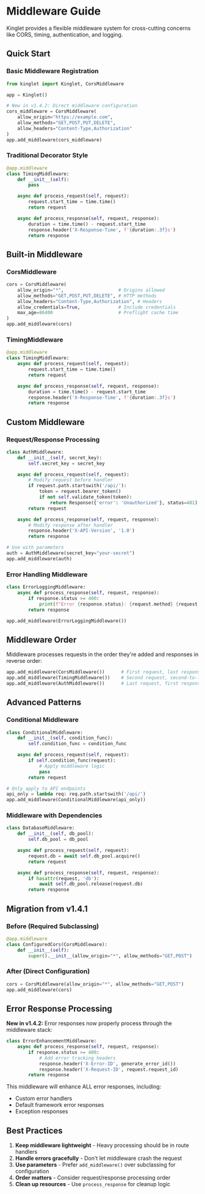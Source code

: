 # Middleware Guide

Kinglet provides a flexible middleware system for cross-cutting concerns like CORS, timing, authentication, and logging.

## Quick Start

### Basic Middleware Registration

```python
from kinglet import Kinglet, CorsMiddleware

app = Kinglet()

# New in v1.4.2: Direct middleware configuration
cors_middleware = CorsMiddleware(
    allow_origin="https://example.com",
    allow_methods="GET,POST,PUT,DELETE",
    allow_headers="Content-Type,Authorization"
)
app.add_middleware(cors_middleware)
```

### Traditional Decorator Style

```python
@app.middleware
class TimingMiddleware:
    def __init__(self):
        pass

    async def process_request(self, request):
        request.start_time = time.time()
        return request

    async def process_response(self, request, response):
        duration = time.time() - request.start_time
        response.header('X-Response-Time', f'{duration:.3f}s')
        return response
```

## Built-in Middleware

### CorsMiddleware
```python
cors = CorsMiddleware(
    allow_origin="*",                    # Origins allowed
    allow_methods="GET,POST,PUT,DELETE", # HTTP methods
    allow_headers="Content-Type,Authorization", # Headers
    allow_credentials=True,              # Include credentials
    max_age=86400                        # Preflight cache time
)
app.add_middleware(cors)
```

### TimingMiddleware
```python
@app.middleware
class TimingMiddleware:
    async def process_request(self, request):
        request.start_time = time.time()
        return request

    async def process_response(self, request, response):
        duration = time.time() - request.start_time
        response.header('X-Response-Time', f'{duration:.3f}s')
        return response
```

## Custom Middleware

### Request/Response Processing

```python
class AuthMiddleware:
    def __init__(self, secret_key):
        self.secret_key = secret_key

    async def process_request(self, request):
        # Modify request before handler
        if request.path.startswith('/api/'):
            token = request.bearer_token()
            if not self.validate_token(token):
                return Response({'error': 'Unauthorized'}, status=401)
        return request

    async def process_response(self, request, response):
        # Modify response after handler
        response.header('X-API-Version', '1.0')
        return response

# Use with parameters
auth = AuthMiddleware(secret_key="your-secret")
app.add_middleware(auth)
```

### Error Handling Middleware

```python
class ErrorLoggingMiddleware:
    async def process_response(self, request, response):
        if response.status >= 400:
            print(f"Error {response.status}: {request.method} {request.path}")
        return response

app.add_middleware(ErrorLoggingMiddleware())
```

## Middleware Order

Middleware processes requests in the order they're added and responses in reverse order:

```python
app.add_middleware(CorsMiddleware())      # First request, last response
app.add_middleware(TimingMiddleware())    # Second request, second-to-last response
app.add_middleware(AuthMiddleware())      # Last request, first response
```

## Advanced Patterns

### Conditional Middleware

```python
class ConditionalMiddleware:
    def __init__(self, condition_func):
        self.condition_func = condition_func

    async def process_request(self, request):
        if self.condition_func(request):
            # Apply middleware logic
            pass
        return request

# Only apply to API endpoints
api_only = lambda req: req.path.startswith('/api/')
app.add_middleware(ConditionalMiddleware(api_only))
```

### Middleware with Dependencies

```python
class DatabaseMiddleware:
    def __init__(self, db_pool):
        self.db_pool = db_pool

    async def process_request(self, request):
        request.db = await self.db_pool.acquire()
        return request

    async def process_response(self, request, response):
        if hasattr(request, 'db'):
            await self.db_pool.release(request.db)
        return response
```

## Migration from v1.4.1

### Before (Required Subclassing)
```python
@app.middleware
class ConfiguredCors(CorsMiddleware):
    def __init__(self):
        super().__init__(allow_origin="*", allow_methods="GET,POST")
```

### After (Direct Configuration)
```python
cors = CorsMiddleware(allow_origin="*", allow_methods="GET,POST")
app.add_middleware(cors)
```

## Error Response Processing

**New in v1.4.2:** Error responses now properly process through the middleware stack:

```python
class ErrorEnhancementMiddleware:
    async def process_response(self, request, response):
        if response.status >= 400:
            # Add error tracking headers
            response.header('X-Error-ID', generate_error_id())
            response.header('X-Request-ID', request.request_id)
        return response
```

This middleware will enhance ALL error responses, including:
- Custom error handlers
- Default framework error responses
- Exception responses

## Best Practices

1. **Keep middleware lightweight** - Heavy processing should be in route handlers
2. **Handle errors gracefully** - Don't let middleware crash the request
3. **Use parameters** - Prefer `add_middleware()` over subclassing for configuration
4. **Order matters** - Consider request/response processing order
5. **Clean up resources** - Use `process_response` for cleanup logic
